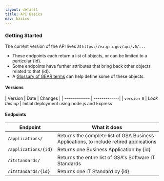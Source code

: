 ```yaml
---
layout: default
title: API Basics
nav: basics
---
```


### Getting Started

The current version of the API lives at ```https://ea.gsa.gov/api/v0/...```

- These endpoints each return a list of objects, or can be limited to a particular {id}.
- Some endpoints have further attributes that bring back other objects related to that {id}. 
- A [Glossary of GEAR terms](https://ea.gsa.gov/#!/glossary) can help define some of these objects. 

#### Versions

| Version | Date | Changes |
| ------------- | -------------|
| ```version 0``` | *Look this up* | Initial deployment using node.js and Express


#### Endpoints

| Endpoint | What it does |
| ------------- | -------------|
| ```/applications/``` | Returns the complete list of GSA Business Applications, to include retired applications 
| ```/applications/{id}``` | Returns one Business Application by {id}
| ```/itstandards/``` | Returns the entire list of GSA's Software IT Standards 
| ```/itstandards/{id}``` | Returns one IT Standard by {id}


<body id="basics"></body>
